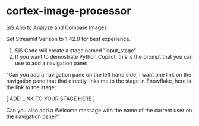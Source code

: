# cortex-image-processor
SiS App to Analyze and Compare Images

Set Streamlit Verison to 1.42.0 for best experience.


1. SiS Code will create a stage named "input_stage"
2. If you want to demostrate Python Copilot, this is the prompt that you can use to add a navigation pane:

"Can you add a navigation pane on the left hand side, I want one link on the navigation pane that that directly links me to the stage in Snowflake, here is the link to the stage:

[ ADD LINK TO YOUR STAGE HERE ]

Can you also add a Welcome message with the name of the current user on the navigation pane?"
